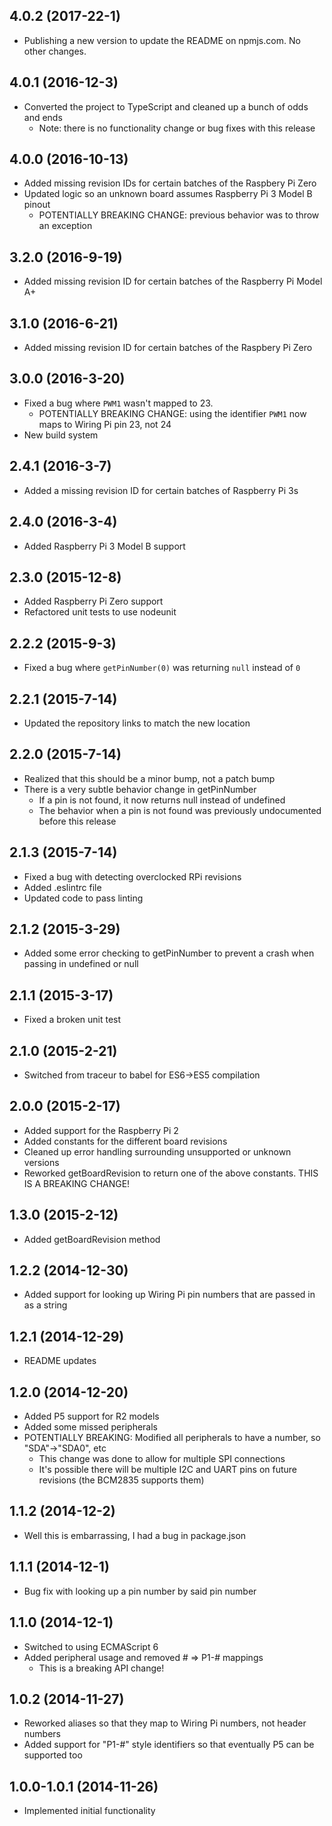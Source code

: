 ## 4.0.2 (2017-22-1)

- Publishing a new version to update the README on npmjs.com. No other changes.

## 4.0.1 (2016-12-3)

- Converted the project to TypeScript and cleaned up a bunch of odds and ends
  - Note: there is no functionality change or bug fixes with this release

## 4.0.0 (2016-10-13)

- Added missing revision IDs for certain batches of the Raspbery Pi Zero
- Updated logic so an unknown board assumes Raspberry Pi 3 Model B pinout
  - POTENTIALLY BREAKING CHANGE: previous behavior was to throw an exception

## 3.2.0 (2016-9-19)

- Added missing revision ID for certain batches of the Raspberry Pi Model A+

## 3.1.0 (2016-6-21)

- Added missing revision ID for certain batches of the Raspbery Pi Zero

## 3.0.0 (2016-3-20)

- Fixed a bug where `PWM1` wasn't mapped to 23.
  - POTENTIALLY BREAKING CHANGE: using the identifier `PWM1` now maps to Wiring Pi pin 23, not 24
- New build system

## 2.4.1 (2016-3-7)

- Added a missing revision ID for certain batches of Raspberry Pi 3s

## 2.4.0 (2016-3-4)

- Added Raspberry Pi 3 Model B support

## 2.3.0 (2015-12-8)

- Added Raspberry Pi Zero support
- Refactored unit tests to use nodeunit

## 2.2.2 (2015-9-3)

- Fixed a bug where ```getPinNumber(0)``` was returning ```null``` instead of ```0```

## 2.2.1 (2015-7-14)

- Updated the repository links to match the new location

## 2.2.0 (2015-7-14)

- Realized that this should be a minor bump, not a patch bump
- There is a very subtle behavior change in getPinNumber
  - If a pin is not found, it now returns null instead of undefined
  - The behavior when a pin is not found was previously undocumented before this release

## 2.1.3 (2015-7-14)

- Fixed a bug with detecting overclocked RPi revisions
- Added .eslintrc file
- Updated code to pass linting

## 2.1.2 (2015-3-29)

- Added some error checking to getPinNumber to prevent a crash when passing in undefined or null

## 2.1.1 (2015-3-17)

- Fixed a broken unit test

## 2.1.0 (2015-2-21)

- Switched from traceur to babel for ES6->ES5 compilation

## 2.0.0 (2015-2-17)

- Added support for the Raspberry Pi 2
- Added constants for the different board revisions
- Cleaned up error handling surrounding unsupported or unknown versions
- Reworked getBoardRevision to return one of the above constants. THIS IS A BREAKING CHANGE!

## 1.3.0 (2015-2-12)

- Added getBoardRevision method

## 1.2.2 (2014-12-30)

- Added support for looking up Wiring Pi pin numbers that are passed in as a string

## 1.2.1 (2014-12-29)

- README updates

## 1.2.0 (2014-12-20)

- Added P5 support for R2 models
- Added some missed peripherals
- POTENTIALLY BREAKING: Modified all peripherals to have a number, so "SDA"->"SDA0", etc
  - This change was done to allow for multiple SPI connections
  - It's possible there will be multiple I2C and UART pins on future revisions (the BCM2835 supports them)

## 1.1.2 (2014-12-2)

- Well this is embarrassing, I had a bug in package.json

## 1.1.1 (2014-12-1)

- Bug fix with looking up a pin number by said pin number

## 1.1.0 (2014-12-1)

- Switched to using ECMAScript 6
- Added peripheral usage and removed # => P1-# mappings
  - This is a breaking API change!

## 1.0.2 (2014-11-27)

- Reworked aliases so that they map to Wiring Pi numbers, not header numbers
- Added support for "P1-#" style identifiers so that eventually P5 can be supported too

## 1.0.0-1.0.1 (2014-11-26)

- Implemented initial functionality
